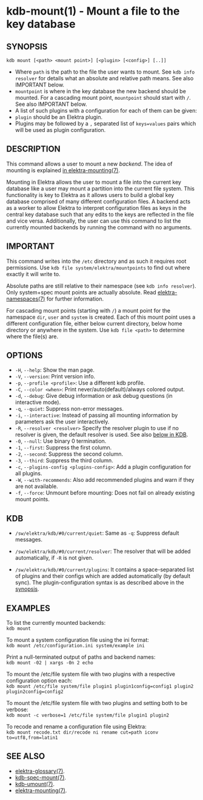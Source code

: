 kdb-mount(1) - Mount a file to the key database
===============================================

## SYNOPSIS

`kdb mount [<path> <mount point>] [<plugin> [<config>] [..]]`<br>

- Where `path` is the path to the file the user wants to mount.
  See `kdb info resolver` for details what an absolute and relative path means.
  See also IMPORTANT below.
- `mountpoint` is where in the key database the new backend should be mounted.
  For a cascading mount point, `mountpoint` should start with `/`.
  See also IMPORTANT below.
- A list of such plugins with a configuration for each of them can be given:
 - `plugin` should be an Elektra plugin.
 - Plugins may be followed by a `,` separated list of `keys=values` pairs which will be used as plugin configuration.


## DESCRIPTION

This command allows a user to mount a new *backend*.
The idea of mounting is explained [in elektra-mounting(7)](elektra-mounting.md).

Mounting in Elektra allows the user to mount a file into the current key database like a user may mount a partition into the current file system.
This functionality is key to Elektra as it allows users to build a global key database comprised of many different configuration files.
A backend acts as a worker to allow Elektra to interpret configuration files as keys in the central key database such that any edits to the keys are reflected in the file and vice versa.
Additionally, the user can use this command to list the currently mounted backends by running the command with no arguments.


## IMPORTANT

This command writes into the `/etc` directory and as such it requires root permissions.
Use `kdb file system/elektra/mountpoints` to find out where exactly it will write to.

Absolute paths are still relative to their namespace (see `kdb info resolver`).
Only system+spec mount points are actually absolute.
Read [elektra-namespaces(7)](elektra-namespaces.md) for further information.

For cascading mount points (starting with `/`) a mount point for the namespace
`dir`, `user` and `system` is created. Each of this mount point uses a different
configuration file, either below current directory, below home directory
or anywhere in the system.
Use `kdb file <path>` to determine where the file(s) are.


## OPTIONS

- `-H`, `--help`:
  Show the man page.
- `-V`, `--version`:
  Print version info.
- `-p`, `--profile <profile>`:
  Use a different kdb profile.
- `-C`, `--color <when>`:
  Print never/auto(default)/always colored output.
- `-d`, `--debug`:
  Give debug information or ask debug questions (in interactive mode).
- `-q`, `--quiet`:
  Suppress non-error messages.
- `-i`, `--interactive`:
  Instead of passing all mounting information by parameters ask the user interactively.
- `-R`, `--resolver <resolver>`
  Specify the resolver plugin to use if no resolver is given, the default resolver is used.
  See also [below in KDB](#KDB).
- `-0`, `--null`:
  Use binary 0 termination.
- `-1`, `--first`:
  Suppress the first column.
- `-2`, `--second`:
  Suppress the second column.
- `-3`, `--third`:
  Suppress the third column.
- `-c`, `--plugins-config <plugins-config>`:
  Add a plugin configuration for all plugins.
- `-W`, `--with-recommends`:
  Also add recommended plugins and warn if they are not available.
- `-f`, `--force`:
  Unmount before mounting: Does not fail on already existing mount points.



## KDB

- `/sw/elektra/kdb/#0/current/quiet`:
  Same as `-q`: Suppress default messages.

- `/sw/elektra/kdb/#0/current/resolver`:
  The resolver that will be added automatically, if `-R` is not given.

- `/sw/elektra/kdb/#0/current/plugins`:
  It contains a space-separated list of plugins and their configs
  which are added automatically (by default sync).
  The plugin-configuration syntax is as described above in the
  [synopsis](#SYNOPSIS).



## EXAMPLES

To list the currently mounted backends:<br>
`kdb mount`

To mount a system configuration file using the ini format:<br>
`kdb mount /etc/configuration.ini system/example ini`

Print a null-terminated output of paths and backend names:<br>
`kdb mount -02 | xargs -0n 2 echo`

To mount the /etc/file system file with two plugins with a respective configuration option each:<br>
`kdb mount /etc/file system/file plugin1 plugin1config=config1 plugin2 plugin2config=config2`

To mount the /etc/file system file with two plugins and setting both to be verbose:<br>
`kdb mount -c verbose=1 /etc/file system/file plugin1 plugin2`

To recode and rename a configuration file using Elektra:<br>
`kdb mount recode.txt dir/recode ni rename cut=path iconv to=utf8,from=latin1`

## SEE ALSO

- [elektra-glossary(7)](elektra-glossary.md).
- [kdb-spec-mount(7)](kdb-spec-mount.md).
- [kdb-umount(7)](kdb-umount.md).
- [elektra-mounting(7)](elektra-mounting.md).
